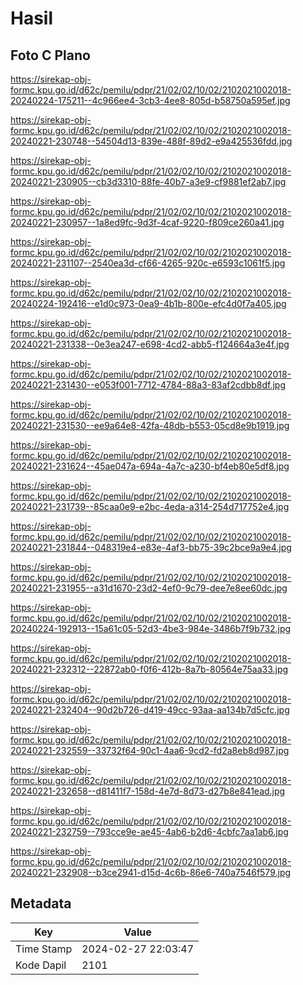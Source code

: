 # Hasil

## Foto C Plano

https://sirekap-obj-formc.kpu.go.id/d62c/pemilu/pdpr/21/02/02/10/02/2102021002018-20240224-175211--4c966ee4-3cb3-4ee8-805d-b58750a595ef.jpg

https://sirekap-obj-formc.kpu.go.id/d62c/pemilu/pdpr/21/02/02/10/02/2102021002018-20240221-230748--54504d13-839e-488f-89d2-e9a425536fdd.jpg

https://sirekap-obj-formc.kpu.go.id/d62c/pemilu/pdpr/21/02/02/10/02/2102021002018-20240221-230905--cb3d3310-88fe-40b7-a3e9-cf9881ef2ab7.jpg

https://sirekap-obj-formc.kpu.go.id/d62c/pemilu/pdpr/21/02/02/10/02/2102021002018-20240221-230957--1a8ed9fc-9d3f-4caf-9220-f809ce260a41.jpg

https://sirekap-obj-formc.kpu.go.id/d62c/pemilu/pdpr/21/02/02/10/02/2102021002018-20240221-231107--2540ea3d-cf66-4265-920c-e6593c1061f5.jpg

https://sirekap-obj-formc.kpu.go.id/d62c/pemilu/pdpr/21/02/02/10/02/2102021002018-20240224-192416--e1d0c973-0ea9-4b1b-800e-efc4d0f7a405.jpg

https://sirekap-obj-formc.kpu.go.id/d62c/pemilu/pdpr/21/02/02/10/02/2102021002018-20240221-231338--0e3ea247-e698-4cd2-abb5-f124664a3e4f.jpg

https://sirekap-obj-formc.kpu.go.id/d62c/pemilu/pdpr/21/02/02/10/02/2102021002018-20240221-231430--e053f001-7712-4784-88a3-83af2cdbb8df.jpg

https://sirekap-obj-formc.kpu.go.id/d62c/pemilu/pdpr/21/02/02/10/02/2102021002018-20240221-231530--ee9a64e8-42fa-48db-b553-05cd8e9b1919.jpg

https://sirekap-obj-formc.kpu.go.id/d62c/pemilu/pdpr/21/02/02/10/02/2102021002018-20240221-231624--45ae047a-694a-4a7c-a230-bf4eb80e5df8.jpg

https://sirekap-obj-formc.kpu.go.id/d62c/pemilu/pdpr/21/02/02/10/02/2102021002018-20240221-231739--85caa0e9-e2bc-4eda-a314-254d717752e4.jpg

https://sirekap-obj-formc.kpu.go.id/d62c/pemilu/pdpr/21/02/02/10/02/2102021002018-20240221-231844--048319e4-e83e-4af3-bb75-39c2bce9a9e4.jpg

https://sirekap-obj-formc.kpu.go.id/d62c/pemilu/pdpr/21/02/02/10/02/2102021002018-20240221-231955--a31d1670-23d2-4ef0-9c79-dee7e8ee60dc.jpg

https://sirekap-obj-formc.kpu.go.id/d62c/pemilu/pdpr/21/02/02/10/02/2102021002018-20240224-192913--15a61c05-52d3-4be3-984e-3486b7f9b732.jpg

https://sirekap-obj-formc.kpu.go.id/d62c/pemilu/pdpr/21/02/02/10/02/2102021002018-20240221-232312--22872ab0-f0f6-412b-8a7b-80564e75aa33.jpg

https://sirekap-obj-formc.kpu.go.id/d62c/pemilu/pdpr/21/02/02/10/02/2102021002018-20240221-232404--90d2b726-d419-49cc-93aa-aa134b7d5cfc.jpg

https://sirekap-obj-formc.kpu.go.id/d62c/pemilu/pdpr/21/02/02/10/02/2102021002018-20240221-232559--33732f64-90c1-4aa6-9cd2-fd2a8eb8d987.jpg

https://sirekap-obj-formc.kpu.go.id/d62c/pemilu/pdpr/21/02/02/10/02/2102021002018-20240221-232658--d81411f7-158d-4e7d-8d73-d27b8e841ead.jpg

https://sirekap-obj-formc.kpu.go.id/d62c/pemilu/pdpr/21/02/02/10/02/2102021002018-20240221-232759--793cce9e-ae45-4ab6-b2d6-4cbfc7aa1ab6.jpg

https://sirekap-obj-formc.kpu.go.id/d62c/pemilu/pdpr/21/02/02/10/02/2102021002018-20240221-232908--b3ce2941-d15d-4c6b-86e6-740a7546f579.jpg


## Metadata

| Key        | Value               |
| ---------- | ------------------- |
| Time Stamp | 2024-02-27 22:03:47 |
| Kode Dapil | 2101                |



